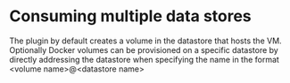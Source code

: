 # Consuming multiple data stores

The plugin by default creates a volume in the datastore that hosts the VM. Optionally Docker volumes can be provisioned on a specific datastore by directly addressing the datastore when specifying the name in the format &lt;volume name>@&lt;datastore name>

<script type="text/javascript" src="https://asciinema.org/a/80428.js" id="asciicast-80428" async></script>
